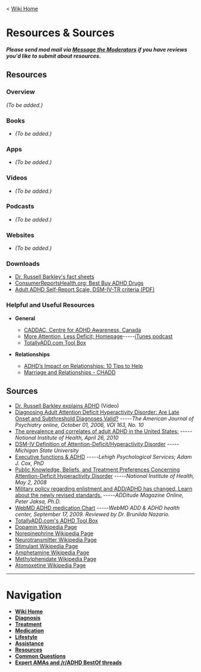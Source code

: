 ﻿< [Wiki Home](/r/adhd/wiki)

# Resources & Sources
***Please send mod mail via [Message the Moderators](https://np.reddit.com/message/compose?to=%2Fr%2FADHD) if you have reviews you'd like to submit about resources.***

## Resources 

### Overview
*(To be added.)*

### Books
*  *(To be added.)*

### Apps
*  *(To be added.)*

### Videos
*  *(To be added.)*

### Podcasts
*  *(To be added.)*

### Websites
*  *(To be added.)*

### Downloads

* [Dr. Russell Barkley's fact sheets](http://www.russellbarkley.org/factsheets.html)
* [ConsumerReportsHealth.org: Best Buy ADHD Drugs](http://www.consumerreports.org/health/best-buy-drugs/adhd.htm)
* [Adult ADHD Self-Report Scale, DSM-IV-TR criteria (PDF)](http://www.help4adhd.org/documents/adultadhdselfreportscale-asrs-v1-1.pdf)

### Helpful and Useful Resources

* **General**
  * [CADDAC, Centre for ADHD Awareness, Canada](http://caddac.ca/cms/page.php?2)
  * [More Attention, Less Deficit; Homepage](http://adultadhdbook.com/)-----[iTunes podcast](http://itunes.apple.com/podcast/more-attention-less-deficit/id312831485)
  * [TotallyADD.com Tool Box](http://totallyadd.com/tools/)

* **Relationships**
  * [ADHD’s Impact on Relationships: 10 Tips to Help](http://psychcentral.com/lib/2011/adhds-impact-on-relationships-10-tips-to-help/)
  * [Marriage and Relationships - CHADD](https://www.chadd.org/Understanding-ADHD/Parents-Caregivers-of-Children-with-ADHD/Adolescents-and-Young-Adults/Young-Adults-and-Social-Life/Marriage-and-Partnerships.aspx)

## Sources

* [Dr. Russell Barkley explains ADHD](http://www.youtube.com/watch?v=LyDliT0GZpE) (Video)
* [Diagnosing Adult Attention Deficit Hyperactivity Disorder: Are Late Onset and Subthreshold Diagnoses Valid?](http://ajp.psychiatryonline.org/article.aspx?articleID=97104) -----*The American Journal of Psychiatry online, October 01, 2006, VOl 163, No. 10*
* [The prevalence and correlates of adult ADHD in the United States:](http://www.ncbi.nlm.nih.gov/pmc/articles/PMC2859678/) -----*Notional Institute of Health, April 26, 2010*
* [DSM-IV Definition of Attention-Deficit/Hyperactivity Disorder](https://www.msu.edu/course/cep/888/ADHD%20files/DSM-IV.htm) -----*Michigan State University*
* [Executive functions & ADHD](http://www.lehighpsych.com/art_adhd.htm) -----*Lehigh Psychological Services; Adam J. Cox, PhD*
* [Public Knowledge, Beliefs, and Treatment Preferences Concerning Attention-Deficit Hyperactivity Disorder](http://www.ncbi.nlm.nih.gov/pmc/articles/PMC2365911/) -----*National Institute of Health, May 2, 2008*
* [Military policy regarding enlistment and ADD/ADHD has changed. Learn about the newly revised standards.](http://www.additudemag.com/adhd/article/801.html) -----*ADDitude Magazine Online, Peter Jaksa, Ph.D.*
* [WebMD ADHD medication Chart](http://www.webmd.com/add-adhd/adhd-medication-chart) -----*WebMD ADD & ADHD health center, September 17, 2009. Reviewed by Dr. Brunilda Nazario.*
* [TotallyADD.com's ADHD Tool Box](http://totallyadd.com/tools/)
* [Dopamin Wikipedia Page](http://en.wikipedia.org/wiki/Dopamine)
* [Norepinephrine Wikipedia Page](http://en.wikipedia.org/wiki/Norepinephrine)
* [Neurotransmitter Wikipedia Page](http://en.wikipedia.org/wiki/Neurotransmitter)
* [Stimulant Wikipedia Page](http://en.wikipedia.org/wiki/Stimulant)
* [Amphetamine Wikipedia Page](http://en.wikipedia.org/wiki/Amphetamine)
* [Methylphenidate Wikipedia Page](http://en.wikipedia.org/wiki/Methylphenidate)
* [Atomoxetine Wikipedia Page](http://en.wikipedia.org/wiki/Atomoxetine)

***
# Navigation

* **[Wiki Home](/r/adhd/wiki)**  
* **[Diagnosis](/r/adhd/wiki/diagnosis)**  
* **[Treatment](/r/adhd/wiki/treatment)**  
* **[Medication](/r/adhd/wiki/medication)**  
* **[Lifestyle](/r/adhd/wiki/lifestyle)**  
* **[Assistance](/r/adhd/wiki/assistance)**  
* **[Resources](/r/adhd/wiki/resources)**  
* **[Common Questions](/r/adhd/wiki/common_questions)**  
* **[Expert AMAs and /r/ADHD BestOf threads](/r/adhd/wiki/BestOf)**  
